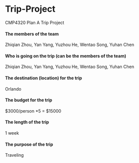 # Trip-Project
CMP4320 Plan A Trip Project

#### The members of the team

Zhiqian Zhou, Yan Yang, Yuzhou He, Wentao Song, Yuhan Chen

#### Who is going on the trip (can be the members of the team)

Zhiqian Zhou, Yan Yang, Yuzhou He, Wentao Song, Yuhan Chen

#### The destination (location) for the trip

Orlando

#### The budget for the trip

\$3000/person *5 = \$15000

#### The length of the trip

1 week 

#### The purpose of the trip

Traveling
